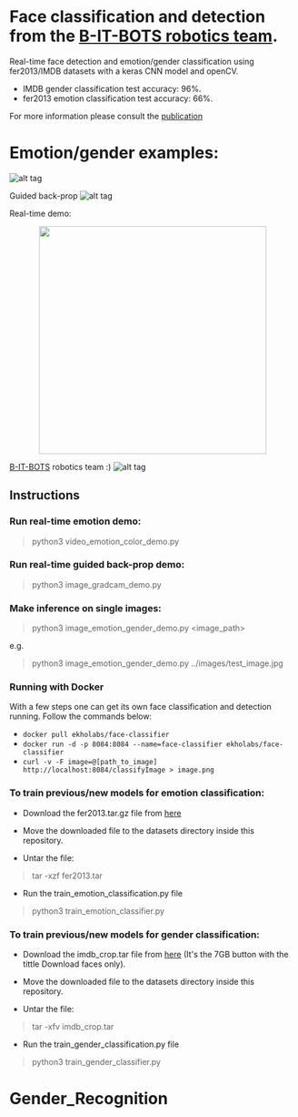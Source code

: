 # Face classification and detection from the [B-IT-BOTS robotics team](https://mas-group.inf.h-brs.de/?page_id=622).
Real-time face detection and emotion/gender classification using fer2013/IMDB datasets with a keras CNN model and openCV.
* IMDB gender classification test accuracy: 96%.
* fer2013 emotion classification test accuracy: 66%.

For more information please consult the [publication](https://github.com/oarriaga/face_classification/blob/master/report.pdf)

# Emotion/gender examples:

![alt tag](images/demo_results.png)

Guided back-prop
![alt tag](images/gradcam_results.png)

Real-time demo:
<div align='center'>
  <img src='images/color_demo.gif' width='400px'>
</div>

[B-IT-BOTS](https://mas-group.inf.h-brs.de/?page_id=622) robotics team :)
![alt tag](images/robocup_team.png)

## Instructions

### Run real-time emotion demo:
> python3 video_emotion_color_demo.py

### Run real-time guided back-prop demo:
> python3 image_gradcam_demo.py

### Make inference on single images:
> python3 image_emotion_gender_demo.py <image_path>

e.g.

> python3 image_emotion_gender_demo.py ../images/test_image.jpg

### Running with Docker

With a few steps one can get its own face classification and detection running. Follow the commands below:

* ```docker pull ekholabs/face-classifier```
* ```docker run -d -p 8084:8084 --name=face-classifier ekholabs/face-classifier```
* ```curl -v -F image=@[path_to_image]  http://localhost:8084/classifyImage > image.png```

### To train previous/new models for emotion classification:


* Download the fer2013.tar.gz file from [here](https://www.kaggle.com/c/challenges-in-representation-learning-facial-expression-recognition-challenge/data)

* Move the downloaded file to the datasets directory inside this repository.

* Untar the file:
> tar -xzf fer2013.tar

* Run the train_emotion_classification.py file
> python3 train_emotion_classifier.py

### To train previous/new models for gender classification:

* Download the imdb_crop.tar file from [here](https://data.vision.ee.ethz.ch/cvl/rrothe/imdb-wiki/) (It's the 7GB button with the tittle Download faces only).

* Move the downloaded file to the datasets directory inside this repository.

* Untar the file:
> tar -xfv imdb_crop.tar

* Run the train_gender_classification.py file
> python3 train_gender_classifier.py

# Gender_Recognition
